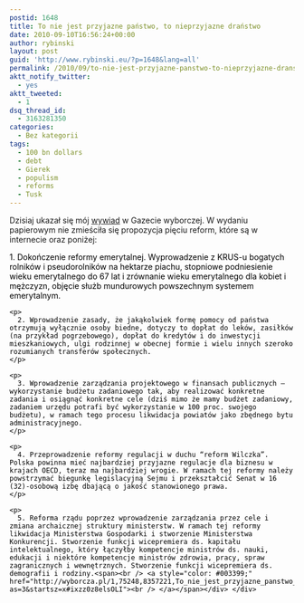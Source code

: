 ```yaml
---
postid: 1648
title: To nie jest przyjazne państwo, to nieprzyjazne draństwo
date: 2010-09-10T16:56:24+00:00
author: rybinski
layout: post
guid: 'http://www.rybinski.eu/?p=1648&lang=all'
permalink: /2010/09/to-nie-jest-przyjazne-panstwo-to-nieprzyjazne-dranstwo/
aktt_notify_twitter:
  - yes
aktt_tweeted:
  - 1
dsq_thread_id:
  - 3163281350
categories:
  - Bez kategorii
tags:
  - 100 bn dollars
  - debt
  - Gierek
  - populism
  - reforms
  - Tusk
---
```

Dzisiaj ukazał się mój [wywiad](http://wyborcza.pl/1,75248,8357221,To_nie_jest_przyjazne_panstwo__to_nieprzyjazne_dranstwo.html?as=1&startsz=x) w Gazecie wyborczej. W wydaniu papierowym nie zmieściła się propozycja pięciu reform, które są w internecie oraz poniżej:

<div>
  <div style="border: medium none; overflow: hidden; color: #000000; background-color: transparent; text-align: left; text-decoration: none;">
    1. Dokończenie reformy emerytalnej. Wyprowadzenie z KRUS-u bogatych rolników i pseudorolników na hektarze piachu, stopniowe podniesienie wieku emerytalnego do 67 lat i zrównanie wieku emerytalnego dla kobiet i mężczyzn, objęcie służb mundurowych powszechnym systemem emerytalnym.</p> 
    
    <p>
      2. Wprowadzenie zasady, że jakąkolwiek formę pomocy od państwa otrzymują wyłącznie osoby biedne, dotyczy to dopłat do leków, zasiłków (na przykład pogrzebowego), dopłat do kredytów i do inwestycji mieszkaniowych, ulgi rodzinnej w obecnej formie i wielu innych szeroko rozumianych transferów społecznych.
    </p>
    
    <p>
      3. Wprowadzenie zarządzania projektowego w finansach publicznych – wykorzystanie budżetu zadaniowego tak, aby realizować konkretne zadania i osiągnąć konkretne cele (dziś mimo że mamy budżet zadaniowy, zadaniem urzędu potrafi być wykorzystanie w 100 proc. swojego budżetu), w ramach tego procesu likwidacja powiatów jako zbędnego bytu administracyjnego.
    </p>
    
    <p>
      4. Przeprowadzenie reformy regulacji w duchu “reform Wilczka”. Polska powinna mieć najbardziej przyjazne regulacje dla biznesu w krajach OECD, teraz ma najbardziej wrogie. W ramach tej reformy należy powstrzymać biegunkę legislacyjną Sejmu i przekształcić Senat w 16 (32)-osobową izbę dbającą o jakość stanowionego prawa.
    </p>
    
    <p>
      5. Reforma rządu poprzez wprowadzenie zarządzania przez cele i zmiana archaicznej struktury ministerstw. W ramach tej reformy likwidacja Ministerstwa Gospodarki i stworzenie Ministerstwa Konkurencji. Stworzenie funkcji wicepremiera ds. kapitału intelektualnego, który łączyłby kompetencje ministrów ds. nauki, edukacji i niektóre kompetencje ministrów zdrowia, pracy, spraw zagranicznych i wewnętrznych. Stworzenie funkcji wicepremiera ds. demografii i rodziny.<span><br /> <a style="color: #003399;" href="http://wyborcza.pl/1,75248,8357221,To_nie_jest_przyjazne_panstwo__to_nieprzyjazne_dranstwo.html?as=3&startsz=x#ixzz0z8elsOLI"><br /> </a></span></div> </div>
